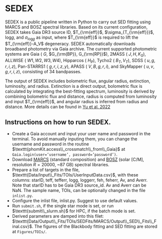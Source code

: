 # SEDEX
SEDEX is a public pipeline written in Python to carry out SED fitting using MARCS and BOSZ spectral libraries. Based on its current configuration, SEDEX takes Gaia DR3 source ID,  $T_{\rm{eff}}$, $\sigma_{T_{\rm{eff}}}$, $\textrm{log}g$, and $\sigma_{\textrm{log}g}$ as input, where $T_{\rm{eff}}$ is required to lift the $T_{\rm{eff}}-A_V$ degeneracy. SEDEX automatically downloads broadband photometry via Gaia archive. The current supported photometric systems are Gaia ( $G$, $G_{\rm{BP}}, G_{\rm{RP}}$), 2MASS ( $J, H, K_S$), ALLWISE ( $W1, W2, W3, W4$), Hipparcos ( $H_{P}$), Tycho2 ( $B_T, V_T$), SDSS ( $u, g, r, i, z$), Pan-STARRS1 ( $g, r, i, z, y$), APASS ( $V, B, g, r, i$), and SkyMapper ( $u, v, g, r, i, z$), consisting of 34 bandpasses.

The output of SEDEX includes bolometric flux, angular radius, extinction, luminosity, and radius. Extinction is a direct output, bolometric flux
is calculated by integrating the best-fitting spectrum, luminosity is derived by combining bolometric flux and distance, radius is computed from luminosity and input $T_{\rm{eff}}$, and angular radius is inferred from radius and distance. More details can be found in [Yu et al. 2022](https://ui.adsabs.harvard.edu/abs/2022arXiv220600046Y/abstract)

## Instructions on how to run SEDEX.
- Create a Gaia account and input your user name and password in the terminal. To avoid manually inputing them, you can change the username and password in the routine $\texttt{phomKit.access\\_crossmatch\\_from\\_Gaia}$ at $\texttt{Gaia.login(user='username', password='password')}$.
- Download [MARCS](https://marcs.astro.uu.se/) (standard composition) and [BOSZ](https://archive.stsci.edu/hlsp/bosz/search.php) (solar [C/M], resolution $R=20000$, ~87 GB)  spectral libraries.
- Prepare a list of targets in the file, $\texttt{Data/Input\\_Fits/TOIs/UserInputData.csv}$, with these columns: starID, teff, tefferr, logg, loggerr, feh, feherr, Av, and Averr. Note that starID has to be Gaia DR3 source_id. Av and Averr can be NaN. The sample name, TOIs, can be optionally changed in the file $\texttt{inlist.py}$.
- Configure the inlist file, inlist.py. Suggest to use default values.
- Run $\texttt{submit.sh}$, if the single star mode is set, or run $\texttt{submit\\_slurm.sh}$ for HPC, if the batch mode is set.
- Derived parameters are damped into this filet:
	$\texttt{Data/Output\\_Fits/TOIs/SEDFits/MARCS/Output\\_SED\\_Fits\\_Final.csv}$.
 The figures of the Blackbody fitting and SED fitting are stored at $\texttt{Figures/TOIs/}$.
